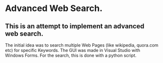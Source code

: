 # Advanced Web Search.  
## This is an attempt to implement an advanced web search. 

The initial idea was to search multiple Web Pages (like wikipedia, quora.com etc) for specific Keywords. 
The GUI was made in Visual Studio with Windows Forms. For the search, this is done with a python script. 
